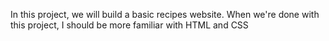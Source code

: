 In this project, we will build a basic recipes website. When we're done with this project, I should be more familiar with HTML and CSS
